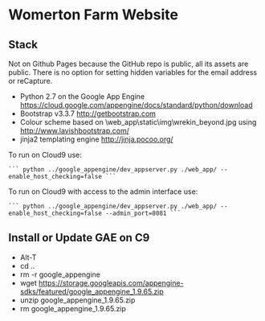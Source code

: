 # Womerton Farm Website

## Stack

Not on Github Pages because the GitHub repo is public, all its assets are public.  There is no option for setting hidden variables for the email address or reCapture.

* Python 2.7 on the Google App Engine https://cloud.google.com/appengine/docs/standard/python/download
* Bootstrap v3.3.7 http://getbootstrap.com
* Colour scheme based on \web_app\static\img\wrekin_beyond.jpg using http://www.lavishbootstrap.com/
* jinja2 templating engine http://jinja.pocoo.org/

To run on Cloud9 use:

    ``` python ../google_appengine/dev_appserver.py ./web_app/ --enable_host_checking=false ```
    
To run on Cloud9 with access to the admin interface use:
    
    ``` python ../google_appengine/dev_appserver.py ./web_app/ --enable_host_checking=false --admin_port=8081 ```

## Install or Update GAE on C9

* Alt-T
* cd ..
* rm -r google_appengine
* wget https://storage.googleapis.com/appengine-sdks/featured/google_appengine_1.9.65.zip
* unzip google_appengine_1.9.65.zip
* rm google_appengine_1.9.65.zip 
